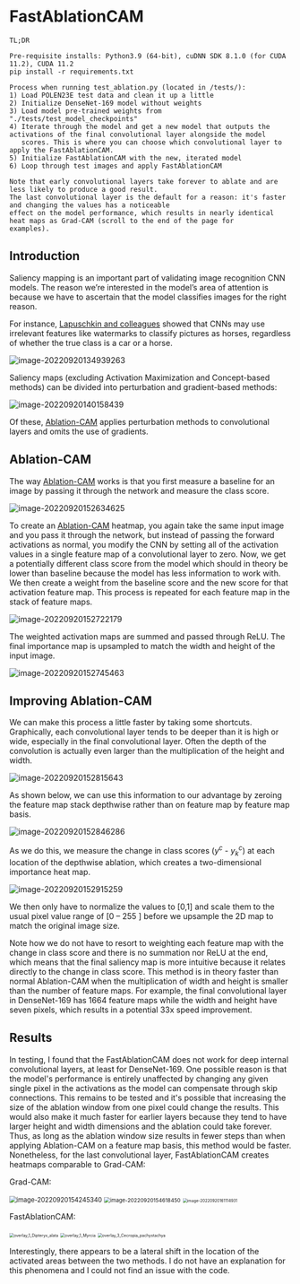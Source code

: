 # FastAblationCAM

```
TL;DR

Pre-requisite installs: Python3.9 (64-bit), cuDNN SDK 8.1.0 (for CUDA 11.2), CUDA 11.2
pip install -r requirements.txt

Process when running test_ablation.py (located in /tests/):
1) Load POLEN23E test data and clean it up a little
2) Initialize DenseNet-169 model without weights 
3) Load model pre-trained weights from "./tests/test_model_checkpoints"
4) Iterate through the model and get a new model that outputs the activations of the final convolutional layer alongside the model 
   scores. This is where you can choose which convolutional layer to apply the FastAblationCAM.
5) Initialize FastAblationCAM with the new, iterated model
6) Loop through test images and apply FastAblationCAM

Note that early convolutional layers take forever to ablate and are less likely to produce a good result. 
The last convolutional layer is the default for a reason: it's faster and changing the values has a noticeable 
effect on the model performance, which results in nearly identical heat maps as Grad-CAM (scroll to the end of the page for 
examples).
```

## Introduction

Saliency mapping is an important part of validating image recognition CNN models. The reason we’re interested in the model’s area of attention is because we have to ascertain that the model classifies images for the right reason.

For instance, [Lapuschkin and colleagues](https://www.nature.com/articles/s41467-019-08987-4) showed that CNNs may use irrelevant features like watermarks to classify pictures as horses, regardless of whether the true class is a car or a horse. 

![image-20220920134939263](./readme_imgs/image-20220920134939263.png)



Saliency maps (excluding Activation Maximization and Concept-based methods) can be divided into perturbation and gradient-based methods:

![image-20220920140158439](./readme_imgs/image-20220920140158439.png)

Of these, [Ablation-CAM](https://openaccess.thecvf.com/content_WACV_2020/papers/Desai_Ablation-CAM_Visual_Explanations_for_Deep_Convolutional_Network_via_Gradient-free_Localization_WACV_2020_paper.pdf) applies perturbation methods to convolutional layers and omits the use of gradients. 

## Ablation-CAM

The way [Ablation-CAM](https://openaccess.thecvf.com/content_WACV_2020/papers/Desai_Ablation-CAM_Visual_Explanations_for_Deep_Convolutional_Network_via_Gradient-free_Localization_WACV_2020_paper.pdf) works is that you first measure a baseline for an image by passing it through the network and measure the class score. 



![image-20220920152634625](./readme_imgs/image-20220920152634625.png)



To create an [Ablation-CAM](https://openaccess.thecvf.com/content_WACV_2020/papers/Desai_Ablation-CAM_Visual_Explanations_for_Deep_Convolutional_Network_via_Gradient-free_Localization_WACV_2020_paper.pdf) heatmap, you again take the same input image and you pass it through the network, but instead of passing the forward activations as normal, you modify the CNN by setting all of the activation values in a single feature map of a convolutional layer to zero. Now, we get a potentially different class score from the model which should in theory be lower than baseline because the model has less information to work with. We then create a weight from the baseline score and the new score for that activation feature map. This process is repeated for each feature map in the stack of feature maps. 



![image-20220920152722179](./readme_imgs/image-20220920152722179.png)



The weighted activation maps are summed and passed through ReLU. The final importance map is upsampled to match the width and height of the input image. 



![image-20220920152745463](./readme_imgs/image-20220920152745463.png)



## Improving Ablation-CAM

We can make this process a little faster by taking some shortcuts. Graphically, each convolutional layer tends to be deeper than it is high or wide, especially in the final convolutional layer. Often the depth of the convolution is actually even larger than the multiplication of the height and width.

![image-20220920152815643](./readme_imgs/image-20220920152815643.png)

As shown below, we can use this information to our advantage by zeroing the feature map stack depthwise rather than on feature map by feature map basis. 



![image-20220920152846286](./readme_imgs/image-20220920152846286.png)



As we do this, we measure the change in class scores ($y^c$ - $y^c_k$) at each location of the depthwise ablation, which creates a two-dimensional importance heat map.



![image-20220920152915259](./readme_imgs/image-20220920152915259.png)



We then only have to normalize the values to [0,1] and scale them to the usual pixel value range of [0 – 255 ] before we upsample the 2D map to match the original image size. 

Note how we do not have to resort to weighting each feature map with the change in class score and there is no summation nor ReLU at the end, which means that the final saliency map is more intuitive because it relates directly to the change in class score. This method is in theory faster than normal Ablation-CAM when the multiplication of width and height is smaller than the number of feature maps. For example, the final convolutional layer in DenseNet-169 has 1664 feature maps while the width and height have seven pixels, which results in a potential 33x speed improvement.

## Results

In testing, I found that the FastAblationCAM does not work for deep internal convolutional layers, at least for DenseNet-169. One possible reason is that the model's performance is entirely unaffected by changing any given single pixel in the activations as the model can compensate through skip connections. This remains to be tested and it's possible that increasing the size of the ablation window from one pixel could change the results. This would also make it much faster for earlier layers because they tend to have larger height and width dimensions and the ablation could take forever. Thus, as long as the ablation window size results in fewer steps than when applying Ablation-CAM on a feature map basis, this method would be faster. Nonetheless, for the last convolutional layer, FastAblationCAM creates heatmaps comparable to Grad-CAM:

Grad-CAM: 

<img src="./readme_imgs/image-20220920154245340.png" alt="image-20220920154245340" style="zoom:80%;" />

<img src="./readme_imgs/image-20220920154618450.png" alt="image-20220920154618450" style="zoom:67%;" />

<img src="./readme_imgs/image-20220920161114931.png" alt="image-20220920161114931" style="zoom:50%;" />



FastAblationCAM:

<img src="./readme_imgs/overlay_1_Dipteryx_alata.png" alt="overlay_1_Dipteryx_alata" style="zoom:50%;" />

<img src="./readme_imgs/overlay_1_Myrcia.png" alt="overlay_1_Myrcia" style="zoom:50%;" />

<img src="./readme_imgs/overlay_3_Cecropia_pachystachya.png" alt="overlay_3_Cecropia_pachystachya" style="zoom:50%;" />

Interestingly, there appears to be a lateral shift in the location of the activated areas between the two methods. I do not have an explanation for this phenomena and I could not find an issue with the code.
